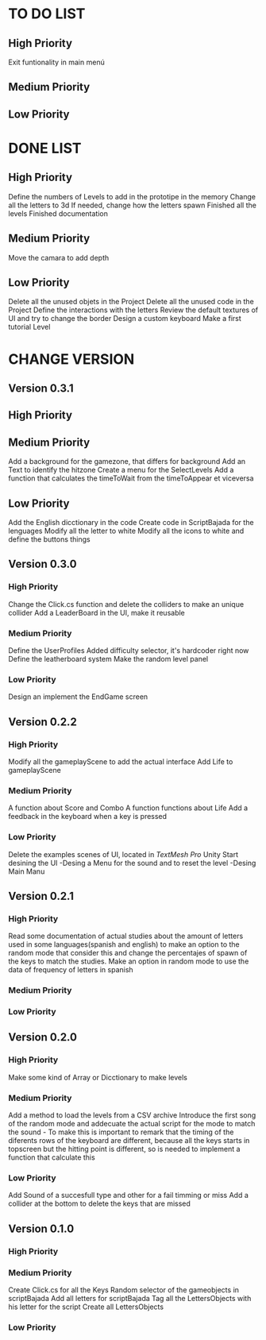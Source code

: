 # TO DO LIST

## High Priority
Exit funtionality in main menú

## Medium Priority

## Low Priority



# DONE LIST

## High Priority
Define the numbers of Levels to add in the prototipe in the memory
Change all the letters to 3d
If needed, change how the letters spawn
Finished all the levels
Finished documentation

## Medium Priority
Move the camara to add depth

## Low Priority
Delete all the unused objets in the Project
Delete all the unused code in the Project
Define the interactions with the letters
Review the default textures of UI and try to change the border
Design a custom keyboard
Make a first tutorial Level

# CHANGE VERSION
## Version 0.3.1
## High Priority
## Medium Priority
Add a background for the gamezone, that differs for background
Add an Text to identify the hitzone
Create a menu for the SelectLevels
Add a function that calculates the timeToWait from the timeToAppear et viceversa
## Low Priority
Add the English dicctionary in the code
Create code in ScriptBajada for the lenguages
Modify all the letter to white
Modify all the icons to white and define the buttons things

## Version 0.3.0
### High Priority
Change the Click.cs function and delete the colliders to make an unique collider
Add a LeaderBoard in the UI, make it reusable
### Medium Priority
Define the UserProfiles
Added difficulty selector, it's hardcoder right now
Define the leatherboard system
Make the random level panel
### Low Priority
Design an implement the EndGame screen

## Version 0.2.2
### High Priority
Modify all the gameplayScene to add the actual interface
Add Life to gameplayScene
### Medium Priority
A function about Score and Combo
A function functions about Life
Add a feedback in the keyboard when a key is pressed
### Low Priority
Delete the examples scenes of UI, located in *TextMesh Pro* Unity
Start desining the UI
    -Desing a Menu for the sound and to reset the level
    -Desing Main Manu
	
## Version 0.2.1
### High Priority
Read some documentation of actual studies about the amount of letters used in some languages(spanish and english) to make an option to the random mode that consider this and change the percentajes of spawn of the keys to match the studies.
Make an option in random mode to use the data of frequency of letters in spanish
### Medium Priority
### Low Priority

## Version 0.2.0
### High Priority
Make some kind of Array or Dicctionary to make levels
### Medium Priority
Add a method to load the levels from a CSV archive
Introduce the first song of the random mode and addecuate the actual script for the mode to match the sound
    - To make this is important to remark that the timing of the diferents rows of the keyboard are different, because all the keys starts in topscreen but the hitting point is different, so is needed to implement a function that calculate this
### Low Priority
Add Sound of a succesfull type and other for a fail timming or miss
Add a collider at the bottom to delete the keys that are missed

## Version 0.1.0 

### High Priority

### Medium Priority
Create Click.cs for all the Keys
Random selector of the gameobjects in scriptBajada
Add all letters for scriptBajada
Tag all the LettersObjects with his letter for the script
Create all LettersObjects

### Low Priority
